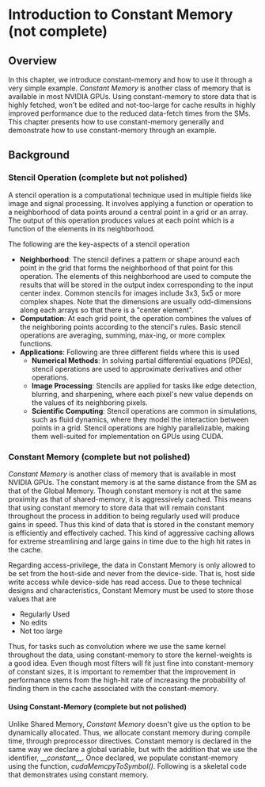 # Introduction to Constant Memory (not complete)

## Overview
In this chapter, we introduce constant-memory and how to use it through a very simple example. *Constant Memory* is another class of memory that is available in most NVIDIA GPUs. Using constant-memory to store data that is highly fetched, won't be edited and not-too-large for cache results in highly improved performance due to the reduced data-fetch times from the SMs. This chapter presents how to use constant-memory generally and demonstrate how to use constant-memory through an example. 

## Background

### Stencil Operation (complete but not polished)
A stencil operation is a computational technique used in multiple fields like image and signal processing. It involves applying a function or operation to a neighborhood of data points around a central point in a grid or an array. The output of this operation produces values at each point which is a function of  the elements in its neighborhood. 

The following are the key-aspects of a stencil operation 
- **Neighborhood**: The stencil defines a pattern or shape around each point in the grid that forms the neighborhood of that point for this operation. The elements of this neighborhood are used to compute the results that will be stored in the output index corresponding to the input center index. Common stencils for images include 3x3, 5x5 or more complex shapes. Note that the dimensions are usually odd-dimensions along each arrays so that there is a "center element". 
- **Computation**: At each grid point, the operation combines the values of the neighboring points according to the stencil's rules. Basic stencil operations are averaging, summing, max-ing, or more complex functions. 
- **Applications**: Following are three different fields where this is used
    - **Numerical Methods**: In solving partial differential equations (PDEs), stencil operations are used to approximate derivatives and other operations.
    - **Image Processing**: Stencils are applied for tasks like edge detection, blurring, and sharpening, where each pixel's new value depends on the values of its neighboring pixels.
    - **Scientific Computing**: Stencil operations are common in simulations, such as fluid dynamics, where they model the interaction between points in a grid.
Stencil operations are highly parallelizable, making them well-suited for implementation on GPUs using CUDA.

### Constant Memory (complete but  not polished)
*Constant Memory* is another class of memory that is available in most NVIDIA GPUs. The constant memory is at the same distance from the SM as that of the Global Memory. Though constant memory is not at the same proximity as that of shared-memory, it is aggressively cached. This means that using constant memory to store data that will remain constant throughout the process in addition to being regularly used will produce gains in speed. Thus this kind of data that is stored in the constant memory is efficiently and effectively cached. This kind of aggressive caching allows for extreme streamlining and large gains in time due to the high hit rates in the cache. 

Regarding access-privilege, the data in Constant Memory is only allowed to be set from the host-side and never from the device-side. That is, host side write access while device-side has read access. Due to these technical designs and characteristics, Constant Memory must be used to store those values that are 
- Regularly Used
- No edits
- Not too large

Thus, for tasks such as convolution where we use the same kernel throughout the data, using constant-memory to store the kernel-weights is a good idea. Even though most filters will fit just fine into constant-memory of constant sizes, it is important to remember that the improvement in performance stems from the high-hit rate of increasing the probability of finding them in the cache associated with the constant-memory. 

#### Using Constant-Memory (complete but  not polished)
Unlike Shared Memory, *Constant Memory* doesn't give us the option to be dynamically allocated. Thus, we allocate constant memory during compile time, through preprocessor directives. Constant memory is declared in the same way we declare a global variable, but with the addition that we use the identifier, $\_\_constant\_\_$. Once declared, we populate constant-memory using the function, *cudaMemcpyToSymbol()*. Following is a skeletal code that demonstrates using constant memory. 
